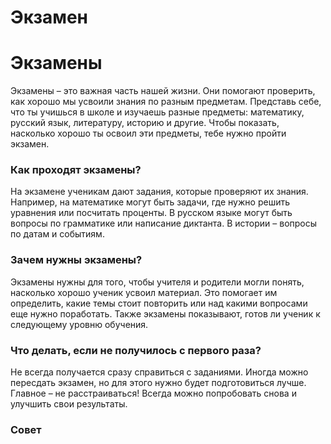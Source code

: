 # Экзамен

# Экзамены

Экзамены – это важная часть нашей жизни. Они помогают проверить, как хорошо мы усвоили знания по разным предметам. Представь себе, что ты учишься в школе и изучаешь разные предметы: математику, русский язык, литературу, историю и другие. Чтобы показать, насколько хорошо ты освоил эти предметы, тебе нужно пройти экзамен.

### Как проходят экзамены?

На экзамене ученикам дают задания, которые проверяют их знания. Например, на математике могут быть задачи, где нужно решить уравнения или посчитать проценты. В русском языке могут быть вопросы по грамматике или написание диктанта. В истории – вопросы по датам и событиям.

### Зачем нужны экзамены?

Экзамены нужны для того, чтобы учителя и родители могли понять, насколько хорошо ученик усвоил материал. Это помогает им определить, какие темы стоит повторить или над какими вопросами еще нужно поработать. Также экзамены показывают, готов ли ученик к следующему уровню обучения.

### Что делать, если не получилось с первого раза?

Не всегда получается сразу справиться с заданиями. Иногда можно пересдать экзамен, но для этого нужно будет подготовиться лучше. Главное – не расстраиваться! Всегда можно попробовать снова и улучшить свои результаты.

### Совет